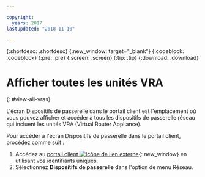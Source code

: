 ```yaml
---

copyright:
  years: 2017
lastupdated: "2018-11-10"

---
```


{:shortdesc: .shortdesc}
{:new_window: target="_blank"}
{:codeblock: .codeblock}
{:pre: .pre}
{:screen: .screen}
{:tip: .tip}
{:download: .download}

# Afficher toutes les unités VRA
{: #view-all-vras}

L'écran Dispositifs de passerelle dans le portail client est l'emplacement où vous pouvez afficher et accéder à tous les dispositifs de passerelle réseau qui incluent les unités VRA (Virtual Router Appliance).  

Pour accéder à l'écran Dispositifs de passerelle dans le portail client, procédez comme suit :

1. Accédez au [portail client ![Icône de lien externe](../../icons/launch-glyph.svg "Icône de lien externe")](https://control.softlayer.com/){: new_window} en utilisant vos identifiants uniques.
2. Sélectionnez **Dispositifs de passerelle** dans l'option de menu Réseau.
